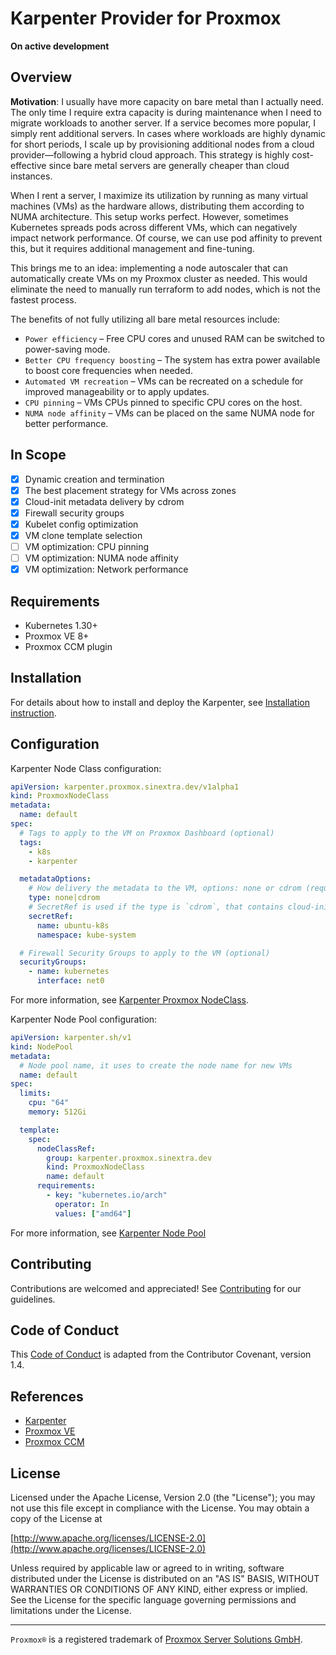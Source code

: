 # Karpenter Provider for Proxmox

__On active development__

## Overview

__Motivation__: I usually have more capacity on bare metal than I actually need. The only time I require extra capacity is during maintenance when I need to migrate workloads to another server. If a service becomes more popular, I simply rent additional servers. In cases where workloads are highly dynamic for short periods, I scale up by provisioning additional nodes from a cloud provider—following a hybrid cloud approach. This strategy is highly cost-effective since bare metal servers are generally cheaper than cloud instances.

When I rent a server, I maximize its utilization by running as many virtual machines (VMs) as the hardware allows, distributing them according to NUMA architecture. This setup works perfect. However, sometimes Kubernetes spreads pods across different VMs, which can negatively impact network performance. Of course, we can use pod affinity to prevent this, but it requires additional management and fine-tuning.

This brings me to an idea: implementing a node autoscaler that can automatically create VMs on my Proxmox cluster as needed. This would eliminate the need to manually run terraform to add nodes, which is not the fastest process.

The benefits of not fully utilizing all bare metal resources include:
* `Power efficiency` – Free CPU cores and unused RAM can be switched to power-saving mode.
* `Better CPU frequency boosting` – The system has extra power available to boost core frequencies when needed.
* `Automated VM recreation` – VMs can be recreated on a schedule for improved manageability or to apply updates.
* `CPU pinning` – VMs CPUs pinned to specific CPU cores on the host.
* `NUMA node affinity` – VMs can be placed on the same NUMA node for better performance.

## In Scope

* [x] Dynamic creation and termination
* [x] The best placement strategy for VMs across zones
* [x] Cloud-init metadata delivery by cdrom
* [x] Firewall security groups
* [x] Kubelet config optimization
* [x] VM clone template selection
* [ ] VM optimization: CPU pinning
* [ ] VM optimization: NUMA node affinity
* [x] VM optimization: Network performance

## Requirements

- Kubernetes 1.30+
- Proxmox VE 8+
- Proxmox CCM plugin

## Installation

For details about how to install and deploy the Karpenter, see [Installation instruction](docs/install.md).

## Configuration

Karpenter Node Class configuration:

```yaml
apiVersion: karpenter.proxmox.sinextra.dev/v1alpha1
kind: ProxmoxNodeClass
metadata:
  name: default
spec:
  # Tags to apply to the VM on Proxmox Dashboard (optional)
  tags:
    - k8s
    - karpenter

  metadataOptions:
    # How delivery the metadata to the VM, options: none or cdrom (required)
    type: none|cdrom
    # SecretRef is used if the type is `cdrom`, that contains cloud-init metadata templates
    secretRef:
      name: ubuntu-k8s
      namespace: kube-system

  # Firewall Security Groups to apply to the VM (optional)
  securityGroups:
    - name: kubernetes
      interface: net0
```

For more information, see [Karpenter Proxmox NodeClass](docs/nodeclass.md).

Karpenter Node Pool configuration:

```yaml
apiVersion: karpenter.sh/v1
kind: NodePool
metadata:
  # Node pool name, it uses to create the node name for new VMs
  name: default
spec:
  limits:
    cpu: "64"
    memory: 512Gi

  template:
    spec:
      nodeClassRef:
        group: karpenter.proxmox.sinextra.dev
        kind: ProxmoxNodeClass
        name: default
      requirements:
        - key: "kubernetes.io/arch"
          operator: In
          values: ["amd64"]
```

For more information, see [Karpenter Node Pool](https://karpenter.sh/docs/concepts/nodepools/)

## Contributing

Contributions are welcomed and appreciated!
See [Contributing](CONTRIBUTING.md) for our guidelines.

## Code of Conduct

This [Code of Conduct](CODE_OF_CONDUCT.md) is adapted from the Contributor Covenant, version 1.4.

## References

* [Karpenter](https://karpenter.sh/)
* [Proxmox VE](https://www.proxmox.com/en/proxmox-ve)
* [Proxmox CCM](https://github.com/sergelogvinov/proxmox-cloud-controller-manager)

## License

Licensed under the Apache License, Version 2.0 (the "License");
you may not use this file except in compliance with the License.
You may obtain a copy of the License at

[http://www.apache.org/licenses/LICENSE-2.0](http://www.apache.org/licenses/LICENSE-2.0)

Unless required by applicable law or agreed to in writing, software
distributed under the License is distributed on an "AS IS" BASIS,
WITHOUT WARRANTIES OR CONDITIONS OF ANY KIND, either express or implied.
See the License for the specific language governing permissions and
limitations under the License.

---

`Proxmox®` is a registered trademark of [Proxmox Server Solutions GmbH](https://www.proxmox.com/en/about/company).

